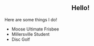 <h2 align="center">Hello!</h2>


<p>Here are some things I do!</p>

<ul>
<li>Moose Ultimate Frisbee</li>
<li>Millersville Student</li>
<li>Disc Golf</li>
</ul>
